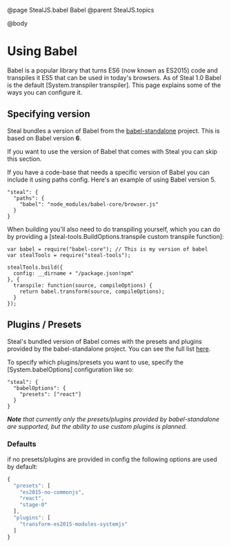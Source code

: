 @page StealJS.babel Babel
@parent StealJS.topics

@body

# Using Babel

Babel is a popular library that turns ES6 (now known as ES2015) code and transpiles it ES5 that can be used in today's browsers. As of Steal 1.0 Babel is the default [System.transpiler transpiler]. This page explains some of the ways you can configure it.

## Specifying version

Steal bundles a version of Babel from the [babel-standalone](https://github.com/Daniel15/babel-standalone) project. This is based on Babel version **6**.

If you want to use the version of Babel that comes with Steal you can skip this section.

If you have a code-base that needs a specific version of Babel you can include it using paths config. Here's an example of using Babel version 5.

```
"steal": {
  "paths": {
    "babel": "node_modules/babel-core/browser.js"
  }
}
```

When building you'll also need to do transpiling yourself, which you can do by providing a [steal-tools.BuildOptions.transpile custom transpile function]:

```
var babel = require("babel-core"); // This is my version of babel
var stealTools = require("steal-tools");

stealTools.build({
  config: __dirname + "/package.json!npm"
}, {
  transpile: function(source, compileOptions) {
    return babel.transform(source, compileOptions);
  }
});
```

## Plugins / Presets

Steal's bundled version of Babel comes with the presets and plugins provided by the babel-standalone project. You can see the full list [here](https://github.com/Daniel15/babel-standalone/blob/master/src/index.js#L51).

To specify which plugins/presets you want to use, specify the [System.babelOptions] configuration like so:

```
"steal": {
  "babelOptions": {
    "presets": ["react"]
  }
}
```

*__Note__ that currently only the presets/plugins provided by babel-standalone are supported, but the ability to use custom plugins is planned.*

### Defaults

if no presets/plugins are provided in config the following options are used by default:

```js
{
  "presets": [
    "es2015-no-commonjs",
    "react",
    "stage-0"
  ],
  "plugins": [
    "transform-es2015-modules-systemjs"
  ]
}
```

